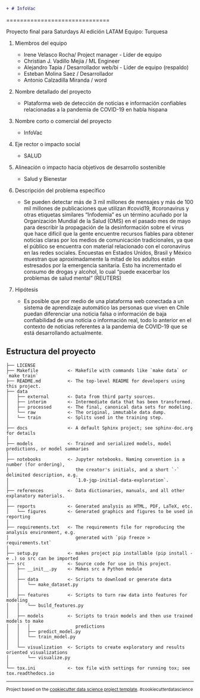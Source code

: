 ```diff
+ # InfoVac
```
==============================

Proyecto final para Saturdays AI edición LATAM
Equipo: Turquesa

1. Miembros del equipo 
    - Irene Velasco Rocha/ Project manager - Líder de equipo 
    - Christian J. Vadillo Mejía / ML Engineer 
    - Alejandro Tapia / Desarrollador web/bi - Líder de equipo (respaldo) 
    - Esteban Molina Saez / Desarrollador 
    - Antonio Calzadilla Miranda / word
    
3. Nombre detallado del proyecto 
    - Plataforma web de detección de noticias e información confiables relacionadas a la pandemia de COVID-19 en habla hispana
    
4. Nombre corto o comercial del proyecto 
   - InfoVac
    
5. Eje rector o impacto social
   - SALUD
    
6. Alineación o impacto hacia objetivos de desarrollo sostenible
   -  Salud y Bienestar 

7. Descripción del problema específico
   - Se pueden detectar más de 3 mil millones de mensajes y más de 100 mil millones de publicaciones que utilizan #covid19, #coronavirus y otras etiquetas similares
“Infodemia” es un término acuñado por la Organización Mundial de la Salud (OMS) en el pasado mes de mayo para describir la propagación de la desinformación sobre el virus que hace difícil que la gente encuentre recursos fiables para obtener noticias claras por los medios de comunicación tradicionales, ya que el público se encuentra con material relacionado con el coronavirus en las redes sociales.
Encuestas en Estados Unidos, Brasil y México muestran que aproximadamente la mitad de los adultos están estresados por la emergencia sanitaria. Esto ha incrementado el consumo de drogas y alcohol, lo cual “puede exacerbar los problemas de salud mental” (REUTERS)

8. Hipótesis
    - Es posible que por medio de una plataforma web conectada a un sistema de aprendizaje automático las personas que viven en Chile puedan diferenciar una noticia falsa o información de baja confiabilidad de una noticia o información real, todo lo anterior en el contexto de noticias referentes a la pandemia de COVID-19 que se está desarrollando actualmente. 


Estructura del proyecto
------------

    ├── LICENSE
    ├── Makefile           <- Makefile with commands like `make data` or `make train`
    ├── README.md          <- The top-level README for developers using this project.
    ├── data
    │   ├── external       <- Data from third party sources.
    │   ├── interim        <- Intermediate data that has been transformed.
    │   ├── processed      <- The final, canonical data sets for modeling.
    │   └── raw            <- The original, immutable data dump.
    │   └── train          <- Splits used in the training step.
    │
    ├── docs               <- A default Sphinx project; see sphinx-doc.org for details
    │
    ├── models             <- Trained and serialized models, model predictions, or model summaries
    │
    ├── notebooks          <- Jupyter notebooks. Naming convention is a number (for ordering),
    │                         the creator's initials, and a short `-` delimited description, e.g.
    │                         `1.0-jqp-initial-data-exploration`.
    │
    ├── references         <- Data dictionaries, manuals, and all other explanatory materials.
    │
    ├── reports            <- Generated analysis as HTML, PDF, LaTeX, etc.
    │   └── figures        <- Generated graphics and figures to be used in reporting
    │
    ├── requirements.txt   <- The requirements file for reproducing the analysis environment, e.g.
    │                         generated with `pip freeze > requirements.txt`
    │
    ├── setup.py           <- makes project pip installable (pip install -e .) so src can be imported
    ├── src                <- Source code for use in this project.
    │   ├── __init__.py    <- Makes src a Python module
    │   │
    │   ├── data           <- Scripts to download or generate data
    │   │   └── make_dataset.py
    │   │
    │   ├── features       <- Scripts to turn raw data into features for modeling
    │   │   └── build_features.py
    │   │
    │   ├── models         <- Scripts to train models and then use trained models to make
    │   │   │                 predictions
    │   │   ├── predict_model.py
    │   │   └── train_model.py
    │   │
    │   └── visualization  <- Scripts to create exploratory and results oriented visualizations
    │       └── visualize.py
    │
    └── tox.ini            <- tox file with settings for running tox; see tox.readthedocs.io


--------

<p><small>Project based on the <a target="_blank" href="https://drivendata.github.io/cookiecutter-data-science/">cookiecutter data science project template</a>. #cookiecutterdatascience</small></p>
